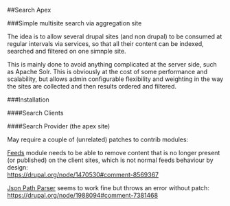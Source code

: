 ##Search Apex

###Simple multisite search via aggregation site

The idea is to allow several drupal sites (and non drupal) to be consumed at regular intervals via services, so that all their content can be indexed, searched and filtered on one simnple site.

This is mainly done to avoid anything complicated at the server side, such as Apache Solr. This is obviously at the cost of some performance and scalability, but allows admin configurable flexibility and weighting in the way the sites are collected and then results ordered and filtered.


###Installation


####Search Clients

####Search Provider (the apex site)

May require a couple of (unrelated) patches to contrib modules:

[Feeds](https://drupal.org/project/feeds) module needs to be able to remove content that is no longer present (or published) on the client sites, which is not normal feeds behaviour by design:  
https://drupal.org/node/1470530#comment-8569367

[Json Path Parser](https://drupal.org/project/feeds_jsonpath_parser) seems to work fine but throws an error without patch:  
https://drupal.org/node/1988094#comment-7381468

